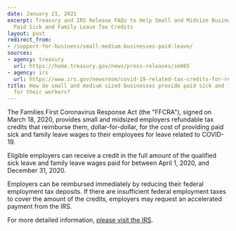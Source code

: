 ```yaml
---
date: January 21, 2021
excerpt: Treasury and IRS Release FAQs to Help Small and Midsize Businesses Navigate
  Paid Sick and Family Leave Tax Credits
layout: post
redirect_from:
- /support-for-business/small-medium-businesses-paid-leave/
sources:
- agency: treasury
  url: https://home.treasury.gov/news/press-releases/sm965
- agency: irs
  url: https://www.irs.gov/newsroom/covid-19-related-tax-credits-for-required-paid-leave-provided-by-small-and-midsize-businesses-faqs#basic
title: How do small and medium sized businesses provide paid sick and family leave
  for their workers?
---
```


The Families First Coronavirus Response Act (the "FFCRA"), signed on March 18, 2020, provides small and midsized employers refundable tax credits that reimburse them, dollar-for-dollar, for the cost of providing paid sick and family leave wages to their employees for leave related to COVID-19.

Eligible employers can receive a credit in the full amount of the qualified sick leave and family leave wages paid for between April 1, 2020, and December 31, 2020.

Employers can be reimbursed immediately by reducing their federal employment tax deposits. If there are insufficient federal employment taxes to cover the amount of the credits, employers may request an accelerated payment from the IRS.

For more detailed information, [please visit the IRS](https://www.irs.gov/newsroom/covid-19-related-tax-credits-for-required-paid-leave-provided-by-small-and-midsize-businesses-faqs#basic).